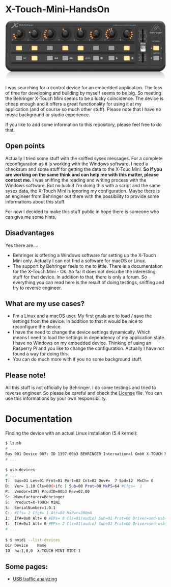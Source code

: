 # X-Touch-Mini-HandsOn

![x-touch](docs/img/xtouchmini.png)

I was searching for a control device for an embedded application. The loss of time for developing and building by myself seems to be big. So meeting the Behringer X-Touch Mini seems to be a lucky coincidence. The device is cheap enough and it offers a great functionality for using it at my application (and of course so much other stuff). Please note that I have no music background or studio experience.

If you like to add some information to this repository, please feel free to do that.

## Open points

Actually I tried some stuff with the sniffed sysex messages. For a complete reconfiguration as it is working with the Windows software, I need a checksum and some stuff for getting the data to the X-Touc Mini. **So if you are working on the same think and can help me with this matter, please contact me.** I was sniffing the reading and writing process with the Windows software. But no luck if I'm doing this with a script and the same sysex data, the X-Touch Mini is ignoring my configuration. Maybe there is an engineer from Behringer out there with the possibility to provide some informations about this stuff.

For now I decided to make this stuff public in hope there is someone who can give me some hints.

## Disadvantages

Yes there are...:

* Behringer is offering a Windows software for setting up the X-Touch Mini only. Actually I can not find a software for macOS or Linux.
* The support by Behringer feels to me to little. There is a documentation for the X-Touch Mini - Ok. So far it does not describe the interesting stuff for that device. In addition to that, there is only a forum. So everything you can read here is the result of doing testings, sniffing and try to reverse engineer.

## What are my use cases?

* I'm a Linux and a macOS user. My first goals are to load / save the settings from the device. In addition to that it would be nice to reconfigure the device.
* I have the need to change the device settings dynamically. Which means I need to load the settings in dependency of my application state. I have no Windows on my embedded device. Thinking of using an Rasperry Pi and you like to change the configuration. Actually I have not found a way for doing this.
* You can do much more with if you no some background stuff.

## Please note!

All this stuff is not officially by Behringer. I do some testings and tried to reverse engineer. So please be careful and check the [License](LICENSE.md) file. You can use this informations by your own responsibility.

# Documentation

Finding the device with an actual Linux installation (5.4 kernel):

```bash
$ lsusb
# ...
Bus 001 Device 007: ID 1397:00b3 BEHRINGER International GmbH X-TOUCH MINI
# ...

$ usb-devices
# ...
T:  Bus=01 Lev=01 Prnt=01 Port=02 Cnt=02 Dev#=  7 Spd=12  MxCh= 0
D:  Ver= 1.10 Cls=00(>ifc ) Sub=00 Prot=00 MxPS=64 #Cfgs=  1
P:  Vendor=1397 ProdID=00b3 Rev=02.00
S:  Manufacturer=Behringer
S:  Product=X-TOUCH MINI
S:  SerialNumber=1.0.1
C:  #Ifs= 2 Cfg#= 1 Atr=80 MxPwr=300mA
I:  If#=0x0 Alt= 0 #EPs= 0 Cls=01(audio) Sub=01 Prot=00 Driver=snd-usb-audio
I:  If#=0x1 Alt= 0 #EPs= 2 Cls=01(audio) Sub=03 Prot=00 Driver=snd-usb-audio
# ...

$ $ amidi --list-devices
Dir Device    Name
IO  hw:1,0,0  X-TOUCH MINI MIDI 1
```

## Some pages:

* [USB traffic analyzing](docs/usb_traffic.md)
